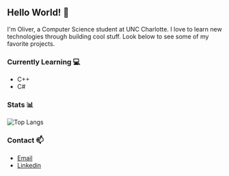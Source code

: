 ## Hello World! :wave:
I'm Oliver, a Computer Science student at UNC Charlotte. I love to learn new technologies through building cool stuff. Look below to see some of my favorite projects.

### Currently Learning :computer:
- C++
- C#

### Stats :bar_chart:

![Top Langs](https://github-readme-stats.vercel.app/api/top-langs/?username=OliverMKing&hide=css&layout=compact)

### Contact :mailbox:
- [Email](mailto:oking3@uncc.edu)
- [Linkedin](https://www.linkedin.com/in/oliver-merkley-king/)
